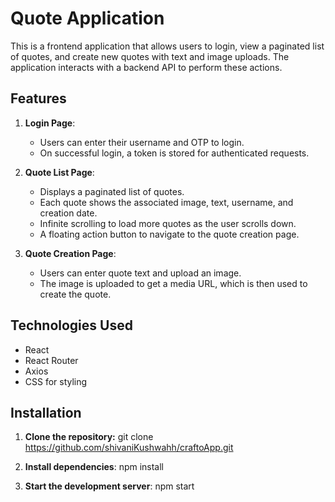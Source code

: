 # Quote Application

This is a frontend application that allows users to login, view a paginated list of quotes, and create new quotes with text and image uploads. The application interacts with a backend API to perform these actions.

## Features

1. **Login Page**: 
    - Users can enter their username and OTP to login.
    - On successful login, a token is stored for authenticated requests.

2. **Quote List Page**: 
    - Displays a paginated list of quotes.
    - Each quote shows the associated image, text, username, and creation date.
    - Infinite scrolling to load more quotes as the user scrolls down.
    - A floating action button to navigate to the quote creation page.

3. **Quote Creation Page**: 
    - Users can enter quote text and upload an image.
    - The image is uploaded to get a media URL, which is then used to create the quote.

## Technologies Used
- React
- React Router
- Axios
- CSS for styling

## Installation

1. **Clone the repository:**
   git clone https://github.com/shivaniKushwahh/craftoApp.git

2. **Install dependencies**:
npm install

3. **Start the development server**:
npm start

